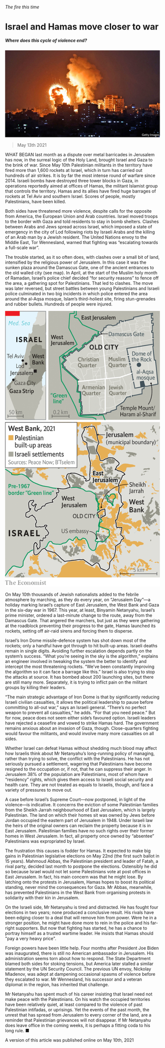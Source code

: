 ###### The fire this time

# Israel and Hamas move closer to war 

##### Where does this cycle of violence end? 

![image](images/20210515_map003.jpg) 

> May 13th 2021 

WHAT BEGAN last month as a dispute over metal barricades in Jerusalem has now, in the surreal logic of the Holy Land, brought Israel and Gaza to the brink of war. Since May 10th Palestinian militants in the territory have fired more than 1,600 rockets at Israel, which in turn has carried out hundreds of air strikes. It is by far the most intense round of warfare since 2014. Israeli bombs have destroyed three tower blocks in Gaza, in operations reportedly aimed at offices of Hamas, the militant Islamist group that controls the territory. Hamas and its allies have fired huge barrages of rockets at Tel Aviv and southern Israel. Scores of people, mostly Palestinians, have been killed.

Both sides have threatened more violence, despite calls for the opposite from America, the European Union and Arab countries. Israel moved troops to the border with Gaza and told residents to stay in bomb shelters. Clashes between Arabs and Jews spread across Israel, which imposed a state of emergency in the city of Lod following riots by Israeli Arabs and the killing of an Arab man by a Jewish resident. The United Nations envoy to the Middle East, Tor Wennesland, warned that fighting was “escalating towards a full-scale war”.


The trouble started, as it so often does, with clashes over a small bit of land, intensified by the religious power of Jerusalem. In this case it was the sunken plaza around the Damascus Gate, one of the ancient entrances to the old walled city (see map). In April, at the start of the Muslim holy month of Ramadan, Israel’s police chief decided “for security reasons” to fence off the area, a gathering spot for Palestinians. That led to clashes. The move was later reversed, but street battles between young Palestinians and Israeli police culminated in two big incidents in which police entered the area around the al-Aqsa mosque, Islam’s third-holiest site, firing stun-grenades and rubber bullets. Hundreds of people were injured.

![image](images/20210515_mam904.png) 


On May 10th thousands of Jewish nationalists added to the febrile atmosphere by marching, as they do every year, on “Jerusalem Day”—a holiday marking Israel’s capture of East Jerusalem, the West Bank and Gaza in the six-day war in 1967. This year, at least, Binyamin Netanyahu, Israel’s prime minister, ordered a last-minute change to the route, away from the Damascus Gate. That angered the marchers, but just as they were gathering at the roadblock preventing their progress to the gate, Hamas launched its rockets, setting off air-raid sirens and forcing them to disperse.

Israel’s Iron Dome missile-defence system has shot down most of the rockets; only a handful have got through to hit built-up areas. Israeli deaths remain in single digits. Avoiding further escalation depends partly on the system’s success. “What you’re seeing in the sky is the algorithm,” explains an engineer involved in tweaking the system the better to identify and intercept the most threatening rockets. “We’ve been constantly improving the algorithm so it can face a barrage like this.” Israel is also trying to stop the attacks at source. It has bombed about 200 launching sites, but there are still many more. Separately, it is trying to inflict pain on the militant groups by killing their leaders.


“The main strategic advantage of Iron Dome is that by significantly reducing Israeli civilian casualties, it allows the political leadership to pause before committing to all-out war,” says an Israeli general. “There’s no perfect weapon to prevent all casualties,” he adds. “For that you need peace.” But for now, peace does not seem either side’s favoured option. Israeli leaders have rejected a ceasefire and vowed to strike Hamas hard. The government remains anxious about an invasion of Gaza, though. Close-quarters fighting would favour the militants, and would involve many more casualties on all sides.

Whether Israel can defeat Hamas without shedding much blood may affect how Israelis think about Mr Netanyahu’s long-running policy of managing, rather than trying to solve, the conflict with the Palestinians. He has not seriously pursued a settlement, wagering that Palestinians have become resigned to the occupation or, if not, that he can suppress their anger. In Jerusalem 38% of the population are Palestinians, most of whom have “residency” rights, which gives them access to Israeli social security and health care. They are not treated as equals to Israelis, though, and face a variety of pressures to move out.

A case before Israel’s Supreme Court—now postponed, in light of the violence—is indicative. It concerns the eviction of some Palestinian families from the Sheikh Jarrah neighbourhood of East Jerusalem, which is largely Palestinian. The land on which their homes sit was owned by Jews before Jordan occupied the eastern part of Jerusalem in 1948. Under Israeli law the heirs of the original owners can reclaim the property because it is in East Jerusalem. Palestinian families have no such rights over their former homes in West Jerusalem. In fact, all property once owned by “absentee” Palestinians was expropriated by Israel.

The frustration this causes is fodder for Hamas. It expected to make big gains in Palestinian legislative elections on May 22nd (the first such ballot in 15 years). Mahmoud Abbas, the Palestinian president and leader of Fatah, a rival party, decided last month to postpone the elections. Ostensibly he did so because Israel would not let some Palestinians vote at post offices in East Jerusalem. In fact, his main concern was that he might lose. By latching onto the protests in Jerusalem, Hamas hopes to boost its political standing, never mind the consequences for Gaza. Mr Abbas, meanwhile, has prevented Palestinians in the West Bank from organising protests in solidarity with their kin in Jerusalem.

On the Israeli side, Mr Netanyahu is tired and distracted. He has fought four elections in two years; none produced a conclusive result. His rivals have been edging closer to a deal that will remove him from power. Were he in a stronger position, he might have done more to rein in the police and his far-right supporters. But now that fighting has started, he has a chance to portray himself as a trusted wartime leader. He insists that Hamas should "pay a very heavy price".

Foreign powers have been little help. Four months after President Joe Biden was inaugurated, there is still no American ambassador in Jerusalem. His administration seems torn about how to respond. The State Department blamed both sides for stoking tensions, but America later stalled a similar statement by the UN Security Council. The previous UN envoy, Nickolay Mladenov, was adept at dampening occasional spasms of violence before they escalated to war. Mr Wennesland, his successor and a veteran diplomat in the region, has inherited that challenge.

Mr Netanyahu has spent much of his career insisting that Israel need not make peace with the Palestinians. On his watch the occupied territories have been relatively quiet, at least compared to the violence of past Palestinian intifadas, or uprisings. Yet the events of the past month, the unrest that has spread from Jerusalem to every corner of the land, are a reminder that Palestinian grievances will not disappear. If Mr Netanyahu does leave office in the coming weeks, it is perhaps a fitting coda to his long rule. ■

A version of this article was published online on May 10th, 2021

